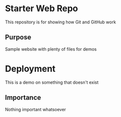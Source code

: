 # Starter Web Repo

This repository is for showing how Git and GitHub work

## Purpose

Sample website with plenty of files for demos

# Deployment
This is a demo on something that doesn't exist
## Importance
Nothing important whatsoever
